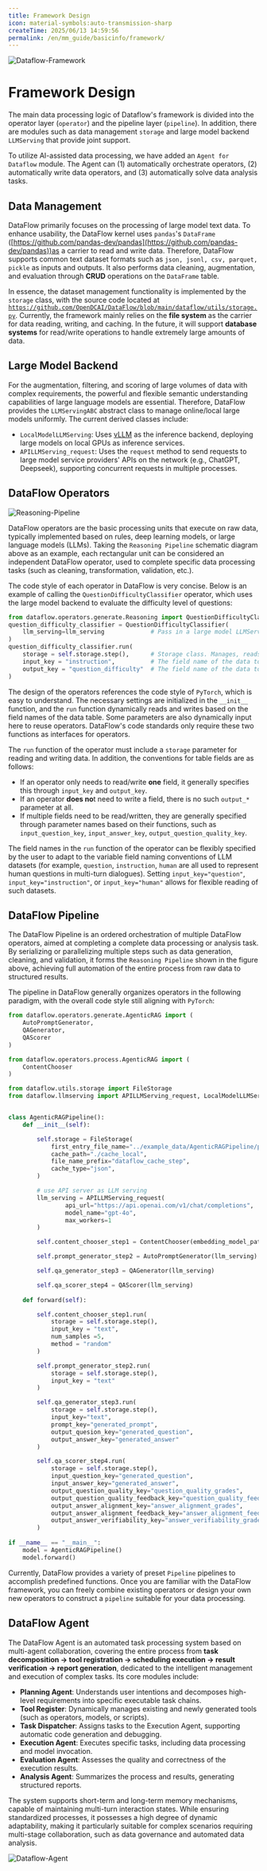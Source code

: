 ```yaml
---
title: Framework Design
icon: material-symbols:auto-transmission-sharp
createTime: 2025/06/13 14:59:56
permalink: /en/mm_guide/basicinfo/framework/
---
```

![Dataflow-Framework](/dataflow_framework.jpg)
# Framework Design
The main data processing logic of Dataflow's framework is divided into the operator layer (`operator`) and the pipeline layer (`pipeline`). In addition, there are modules such as data management `storage` and large model backend `LLMServing` that provide joint support.

To utilize AI-assisted data processing, we have added an `Agent for Dataflow` module. The Agent can (1) automatically orchestrate operators, (2) automatically write data operators, and (3) automatically solve data analysis tasks.

## Data Management
DataFlow primarily focuses on the processing of large model text data. To enhance usability, the DataFlow kernel uses `pandas`'s `DataFrame` ([https://github.com/pandas-dev/pandas](https://github.com/pandas-dev/pandas))as a carrier to read and write data. Therefore, DataFlow supports common text dataset formats such as `json, jsonl, csv, parquet, pickle` as inputs and outputs. It also performs data cleaning, augmentation, and evaluation through **CRUD** operations on the `DataFrame` table.

In essence, the dataset management functionality is implemented by the `storage` class, with the source code located at [`https://github.com/OpenDCAI/DataFlow/blob/main/dataflow/utils/storage.py`](https://github.com/OpenDCAI/DataFlow/blob/main/dataflow/utils/storage.py). Currently, the framework mainly relies on the **file system** as the carrier for data reading, writing, and caching. In the future, it will support **database systems** for read/write operations to handle extremely large amounts of data.

## Large Model Backend
For the augmentation, filtering, and scoring of large volumes of data with complex requirements, the powerful and flexible semantic understanding capabilities of large language models are essential. Therefore, DataFlow provides the `LLMServingABC` abstract class to manage online/local large models uniformly. The current derived classes include:

- `LocalModelLLMServing`: Uses [vLLM](https://github.com/vllm-project/vllm) as the inference backend, deploying large models on local GPUs as inference services.
- `APILLMServing_request`: Uses the `request` method to send requests to large model service providers' APIs on the network (e.g., ChatGPT, Deepseek), supporting concurrent requests in multiple processes.

## DataFlow Operators

![Reasoning-Pipeline](/Reasoning_Pipeline.png)

DataFlow operators are the basic processing units that execute on raw data, typically implemented based on rules, deep learning models, or large language models (LLMs). Taking the `Reasoning Pipeline` schematic diagram above as an example, each rectangular unit can be considered an independent DataFlow operator, used to complete specific data processing tasks (such as cleaning, transformation, validation, etc.).

The code style of each operator in DataFlow is very concise. Below is an example of calling the `QuestionDifficultyClassifier` operator, which uses the large model backend to evaluate the difficulty level of questions:

```python
from dataflow.operators.generate.Reasoning import QuestionDifficultyClassifier,
question_difficulty_classifier = QuestionDifficultyClassifier(
    llm_serving=llm_serving             # Pass in a large model LLMServing class as the backend
)
question_difficulty_classifier.run(
    storage = self.storage.step(),      # Storage class. Manages, reads, and caches datasets
    input_key = "instruction",          # The field name of the data to be read
    output_key = "question_difficulty"  # The field name of the data to be written
)
```

The design of the operators references the code style of `PyTorch`, which is easy to understand. The necessary settings are initialized in the `__init__` function, and the `run` function dynamically reads and writes based on the field names of the data table. Some parameters are also dynamically input here to reuse operators. DataFlow's code standards only require these two functions as interfaces for operators.

The `run` function of the operator must include a `storage` parameter for reading and writing data. In addition, the conventions for table fields are as follows:
- If an operator only needs to read/write **one** field, it generally specifies this through `input_key` and `output_key`.
- If an operator **does no**t need to write a field, there is no such `output_*` parameter at all.
- If multiple fields need to be read/written, they are generally specified through parameter names based on their functions, such as `input_question_key`, `input_answer_key`, `output_question_quality_key`.

The field names in the `run` function of the operator can be flexibly specified by the user to adapt to the variable field naming conventions of LLM datasets (for example, `question`, `instruction`, `human` are all used to represent human questions in multi-turn dialogues). Setting `input_key="question"`, `input_key="instruction"`, or `input_key="human"` allows for flexible reading of such datasets.

## DataFlow Pipeline

The DataFlow Pipeline is an ordered orchestration of multiple DataFlow operators, aimed at completing a complete data processing or analysis task. By serializing or parallelizing multiple steps such as data generation, cleaning, and validation, it forms the `Reasoning Pipeline` shown in the figure above, achieving full automation of the entire process from raw data to structured results.

The pipeline in DataFlow generally organizes operators in the following paradigm, with the overall code style still aligning with `PyTorch`:

```python
from dataflow.operators.generate.AgenticRAG import (
    AutoPromptGenerator,
    QAGenerator,
    QAScorer
)

from dataflow.operators.process.AgenticRAG import (
    ContentChooser
)

from dataflow.utils.storage import FileStorage
from dataflow.llmserving import APILLMServing_request, LocalModelLLMServing


class AgenticRAGPipeline():
    def __init__(self):

        self.storage = FileStorage(
            first_entry_file_name="../example_data/AgenticRAGPipeline/pipeline_small_chunk.json",
            cache_path="./cache_local",
            file_name_prefix="dataflow_cache_step",
            cache_type="json",
        )

        # use API server as LLM serving
        llm_serving = APILLMServing_request(
                api_url="https://api.openai.com/v1/chat/completions",
                model_name="gpt-4o",
                max_workers=1
        )

        self.content_chooser_step1 = ContentChooser(embedding_model_path="your embedding model path")

        self.prompt_generator_step2 = AutoPromptGenerator(llm_serving)

        self.qa_generator_step3 = QAGenerator(llm_serving)

        self.qa_scorer_step4 = QAScorer(llm_serving)
        
    def forward(self):

        self.content_chooser_step1.run(
            storage = self.storage.step(),
            input_key = "text",
            num_samples =5,
            method = "random"
        )

        self.prompt_generator_step2.run(
            storage = self.storage.step(),
            input_key = "text"
        )

        self.qa_generator_step3.run(
            storage = self.storage.step(),
            input_key="text",
            prompt_key="generated_prompt",
            output_quesion_key="generated_question",
            output_answer_key="generated_answer"
        )

        self.qa_scorer_step4.run(
            storage = self.storage.step(),
            input_question_key="generated_question",
            input_answer_key="generated_answer",
            output_question_quality_key="question_quality_grades",
            output_question_quality_feedback_key="question_quality_feedbacks",
            output_answer_alignment_key="answer_alignment_grades",
            output_answer_alignment_feedback_key="answer_alignment_feedbacks",
            output_answer_verifiability_key="answer_verifiability_grades",
        )
        
if __name__ == "__main__":
    model = AgenticRAGPipeline()
    model.forward()
```

Currently, DataFlow provides a variety of preset `Pipeline` pipelines to accomplish predefined functions. Once you are familiar with the DataFlow framework, you can freely combine existing operators or design your own new operators to construct a `pipeline` suitable for your data processing.

## DataFlow Agent

The DataFlow Agent is an automated task processing system based on multi-agent collaboration, covering the entire process from **task decomposition → tool registration → scheduling execution → result verification → report generation**, dedicated to the intelligent management and execution of complex tasks. Its core modules include:

- **Planning Agent**: Understands user intentions and decomposes high-level requirements into specific executable task chains.
- **Tool Register**: Dynamically manages existing and newly generated tools (such as operators, models, or scripts).
- **Task Dispatcher**: Assigns tasks to the Execution Agent, supporting automatic code generation and debugging.
- **Execution Agent**: Executes specific tasks, including data processing and model invocation.
- **Evaluation Agent**: Assesses the quality and correctness of the execution results.
- **Analysis Agent**: Summarizes the process and results, generating structured reports.

The system supports short-term and long-term memory mechanisms, capable of maintaining multi-turn interaction states. While ensuring standardized processes, it possesses a high degree of dynamic adaptability, making it particularly suitable for complex scenarios requiring multi-stage collaboration, such as data governance and automated data analysis.

![Dataflow-Agent](/agent_en.png)